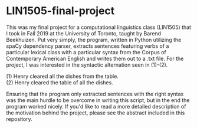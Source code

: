 # LIN1505-final-project

This was my final project for a computational linguistics class (LIN1505) that I took in Fall 2019 at the University of Toronto, taught by Barend Beekhuizen. Put very simply, the program, written in Python utilizing the spaCy dependency parser, extracts sentences featuring verbs of a particular lexical class with a particular syntax from the Corpus of Contemporary American English and writes them out to a .txt file. For the project, I was interested in the syntactic alternation seen in (1)-(2). 

(1) Henry cleared all the dishes from the table.  
(2) Henry cleared the table of all the dishes.

Ensuring that the program only extracted sentences with the right syntax was the main hurdle to be overcome in writing this script, but in the end the program worked nicely. If you'd like to read a more detailed description of the motivation behind the project, please see the abstract included in this repository. 
